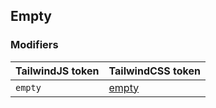 ## Empty

### Modifiers

| TailwindJS token | TailwindCSS token |
| ----- | ----- |
| `empty` | [empty](https://tailwindcss.com/docs/hover-focus-and-other-states#empty) |